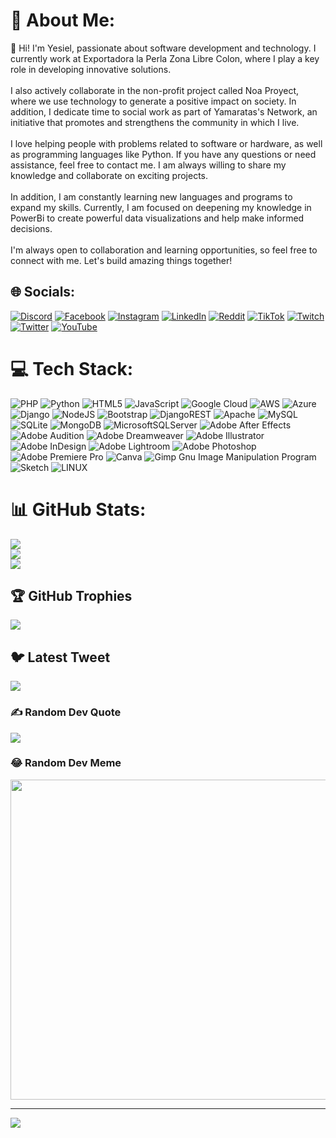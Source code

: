 # 💫 About Me:
👋 Hi! I'm Yesiel, passionate about software development and technology. I currently work at Exportadora la Perla Zona Libre Colon, where I play a key role in developing innovative solutions.<br><br>I also actively collaborate in the non-profit project called Noa Proyect, where we use technology to generate a positive impact on society. In addition, I dedicate time to social work as part of Yamaratas's Network, an initiative that promotes and strengthens the community in which I live.<br><br>I love helping people with problems related to software or hardware, as well as programming languages like Python. If you have any questions or need assistance, feel free to contact me. I am always willing to share my knowledge and collaborate on exciting projects.<br><br>In addition, I am constantly learning new languages and programs to expand my skills. Currently, I am focused on deepening my knowledge in PowerBi to create powerful data visualizations and help make informed decisions.<br><br>I'm always open to collaboration and learning opportunities, so feel free to connect with me. Let's build amazing things together!


## 🌐 Socials:
[![Discord](https://img.shields.io/badge/Discord-%237289DA.svg?logo=discord&logoColor=white)](https://discord.gg/Yamarata#3040) [![Facebook](https://img.shields.io/badge/Facebook-%231877F2.svg?logo=Facebook&logoColor=white)](https://facebook.com/yamarata) [![Instagram](https://img.shields.io/badge/Instagram-%23E4405F.svg?logo=Instagram&logoColor=white)](https://instagram.com/yamarata) [![LinkedIn](https://img.shields.io/badge/LinkedIn-%230077B5.svg?logo=linkedin&logoColor=white)](https://linkedin.com/in/yesiel-morales-34360846) [![Reddit](https://img.shields.io/badge/Reddit-%23FF4500.svg?logo=Reddit&logoColor=white)](https://reddit.com/user/yamarata) [![TikTok](https://img.shields.io/badge/TikTok-%23000000.svg?logo=TikTok&logoColor=white)](https://tiktok.com/@kingnighwolf) [![Twitch](https://img.shields.io/badge/Twitch-%239146FF.svg?logo=Twitch&logoColor=white)](https://twitch.tv/yamarata) [![Twitter](https://img.shields.io/badge/Twitter-%231DA1F2.svg?logo=Twitter&logoColor=white)](https://twitter.com/yamarata) [![YouTube](https://img.shields.io/badge/YouTube-%23FF0000.svg?logo=YouTube&logoColor=white)](https://youtube.com/@yamarata) 

# 💻 Tech Stack:
![PHP](https://img.shields.io/badge/php-%23777BB4.svg?style=for-the-badge&logo=php&logoColor=white) ![Python](https://img.shields.io/badge/python-3670A0?style=for-the-badge&logo=python&logoColor=ffdd54) ![HTML5](https://img.shields.io/badge/html5-%23E34F26.svg?style=for-the-badge&logo=html5&logoColor=white) ![JavaScript](https://img.shields.io/badge/javascript-%23323330.svg?style=for-the-badge&logo=javascript&logoColor=%23F7DF1E) ![Google Cloud](https://img.shields.io/badge/Google%20Cloud-%234285F4.svg?style=for-the-badge&logo=google-cloud&logoColor=white) ![AWS](https://img.shields.io/badge/AWS-%23FF9900.svg?style=for-the-badge&logo=amazon-aws&logoColor=white) ![Azure](https://img.shields.io/badge/azure-%230072C6.svg?style=for-the-badge&logo=azure-devops&logoColor=white) ![Django](https://img.shields.io/badge/django-%23092E20.svg?style=for-the-badge&logo=django&logoColor=white) ![NodeJS](https://img.shields.io/badge/node.js-6DA55F?style=for-the-badge&logo=node.js&logoColor=white) ![Bootstrap](https://img.shields.io/badge/bootstrap-%23563D7C.svg?style=for-the-badge&logo=bootstrap&logoColor=white) ![DjangoREST](https://img.shields.io/badge/DJANGO-REST-ff1709?style=for-the-badge&logo=django&logoColor=white&color=ff1709&labelColor=gray) ![Apache](https://img.shields.io/badge/apache-%23D42029.svg?style=for-the-badge&logo=apache&logoColor=white) ![MySQL](https://img.shields.io/badge/mysql-%2300f.svg?style=for-the-badge&logo=mysql&logoColor=white) ![SQLite](https://img.shields.io/badge/sqlite-%2307405e.svg?style=for-the-badge&logo=sqlite&logoColor=white) ![MongoDB](https://img.shields.io/badge/MongoDB-%234ea94b.svg?style=for-the-badge&logo=mongodb&logoColor=white) ![MicrosoftSQLServer](https://img.shields.io/badge/Microsoft%20SQL%20Sever-CC2927?style=for-the-badge&logo=microsoft%20sql%20server&logoColor=white) ![Adobe After Effects](https://img.shields.io/badge/Adobe%20After%20Effects-9999FF.svg?style=for-the-badge&logo=Adobe%20After%20Effects&logoColor=white) ![Adobe Audition](https://img.shields.io/badge/Adobe%20Audition-9999FF.svg?style=for-the-badge&logo=Adobe%20Audition&logoColor=white) ![Adobe Dreamweaver](https://img.shields.io/badge/Adobe%20Dreamweaver-FF61F6.svg?style=for-the-badge&logo=Adobe%20Dreamweaver&logoColor=white) ![Adobe Illustrator](https://img.shields.io/badge/adobeillustrator-%23FF9A00.svg?style=for-the-badge&logo=adobeillustrator&logoColor=white) ![Adobe InDesign](https://img.shields.io/badge/Adobe%20InDesign-49021F?style=for-the-badge&logo=adobeindesign&logoColor=white) ![Adobe Lightroom](https://img.shields.io/badge/Adobe%20Lightroom-31A8FF.svg?style=for-the-badge&logo=Adobe%20Lightroom&logoColor=white) ![Adobe Photoshop](https://img.shields.io/badge/adobephotoshop-%2331A8FF.svg?style=for-the-badge&logo=adobephotoshop&logoColor=white) ![Adobe Premiere Pro](https://img.shields.io/badge/Adobe%20Premiere%20Pro-9999FF.svg?style=for-the-badge&logo=Adobe%20Premiere%20Pro&logoColor=white) ![Canva](https://img.shields.io/badge/Canva-%2300C4CC.svg?style=for-the-badge&logo=Canva&logoColor=white) ![Gimp Gnu Image Manipulation Program](https://img.shields.io/badge/Gimp-657D8B?style=for-the-badge&logo=gimp&logoColor=FFFFFF) ![Sketch](https://img.shields.io/badge/Sketch-FFB387?style=for-the-badge&logo=sketch&logoColor=black) ![LINUX](https://img.shields.io/badge/Linux-FCC624?style=for-the-badge&logo=linux&logoColor=black)
# 📊 GitHub Stats:
![](https://github-readme-stats.vercel.app/api?username=yamarata&theme=blueberry&hide_border=false&include_all_commits=false&count_private=false)<br/>
![](https://github-readme-streak-stats.herokuapp.com/?user=yamarata&theme=blueberry&hide_border=false)<br/>
![](https://github-readme-stats.vercel.app/api/top-langs/?username=yamarata&theme=blueberry&hide_border=false&include_all_commits=false&count_private=false&layout=compact)

## 🏆 GitHub Trophies
![](https://github-profile-trophy.vercel.app/?username=yamarata&theme=matrix&no-frame=false&no-bg=true&margin-w=4)

## 🐦 Latest Tweet
[![](https://gtce.itsvg.in/api?username=yamarata)](https://github.com/VishwaGauravIn/github-twitter-card-embed)

### ✍️ Random Dev Quote
![](https://quotes-github-readme.vercel.app/api?type=horizontal&theme=radical)

### 😂 Random Dev Meme
<img src="https://rm.up.railway.app/" width="512px"/>

---
[![](https://visitcount.itsvg.in/api?id=yamarata&icon=0&color=0)](https://visitcount.itsvg.in)

<!-- Proudly created with GPRM ( https://gprm.itsvg.in ) -->
